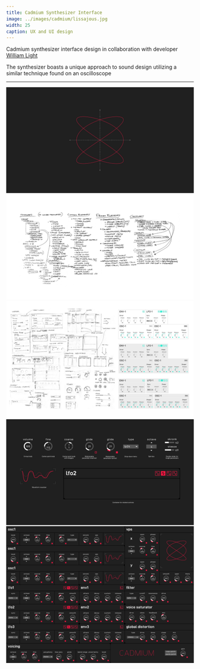 ```yaml
---
title: Cadmium Synthesizer Interface
image: ../images/cadmium/lissajous.jpg
width: 25
caption: UX and UI design
---
```


Cadmium synthesizer interface design in collaboration with developer [William Light](https://twitter.com/wrl)

The synthesizer boasts a unique approach to sound design utilizing a similar technique found on an oscilloscope

***

![](../images/cadmium/lissajous.jpg)
![](../images/cadmium/ideation.jpg)
![](../images/cadmium/sketches.jpg)
![](../images/cadmium/ui-details.jpg)
![](../images/cadmium/cadmium-mockup.jpeg)